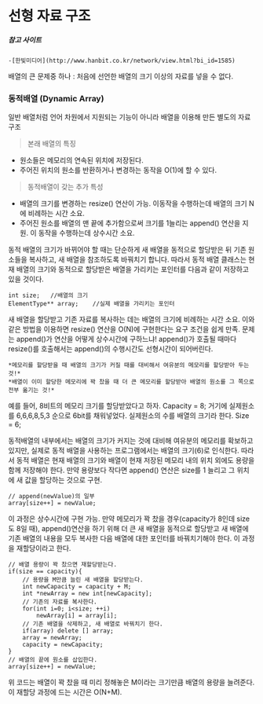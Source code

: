 선형 자료 구조
==============
##### 참고 사이트

	-[한빛미디어](http://www.hanbit.co.kr/network/view.html?bi_id=1585)

배열의 큰 문제중 하나 : 처음에 선언한 배열의 크기 이상의 자료를 넣을 수 없다.

### 동적배열 (Dynamic Array)

일반 배열처럼 언어 차원에서 지원되는 기능이 아니라 배열을 이용해 만든 별도의 자료구조

>본래 배열의 특징

 - 원소들은 메모리의 연속된 위치에 저장된다.
 - 주어진 위치의 원소를 반환하거나 변경하는 동작을 O(1)에 할 수 있다.
 
>동적배열이 갖는 추가 특성

 - 배열의 크기를 변경하는 resize() 연산이 가능. 이동작을 수행하는데 배열의 크기 N에 비례하는 시간 소요.
 - 주어진 원소를 배열의 맨 끝에 추가함으로써 크기를 1늘리는 append() 연산을 지원. 이 동작을 수행하는데 상수시간 소요.
 
동적 배열의 크기가 바뀌어야 할 때는 단순하게 새 배열을 동적으로 할당받은 뒤 기존 원소들을 복사하고, 새 배열을 참조하도록 바꿔치기 합니다.
따라서 동적 배열 클래스는 현재 배열의 크기와 동적으로 할당받은 배열을 가리키는 포인터를 다음과 같이 저장하고 있을 것이다.

```
int size;	//배열의 크기
ElementType** array;	//실제 배열을 가리키는 포인터
```

새 배열을 할당받고 기존 자료를 복사하는 데는 배열의 크기에 비례하는 시간 소요.
이와 같은 방법을 이용하면 resize() 연산을 O(N)에 구현한다는 요구 조건을 쉽게 만족.
문제는 append()가 연산을 어떻게 상수시간에 구하느냐!
append()가 호출될 때마다 resize()를 호출해서는 append()의 수행시간도 선형시간이 되어버린다.

	*메모리를 할당받을 때 배열의 크기가 커질 때를 대비해서 여유분의 메모리를 할당받아 두는 것!*
	*배열이 이미 할당한 메모리에 꽉 찼을 때 더 큰 메모리를 할당받아 배열의 원소를 그 쪽으로 전부 옮기는 것!*

예를 들어, 8비트의 메모리 크기를 할당받았다고 하자. Capacity = 8;
거기에 실제원소를 6,6,6,8,5,3 순으로 6bit를 채워넣었다. 실제원소의 수를 배열의 크기라 한다. Size = 6;
	
동적배열의 내부에서는 배열의 크기가 커지는 것에 대비해 여유분의 메모리를 확보하고 있지만, 실제로 동적 배열을 사용하는 프로그램에서는 배열의 크기(6)로 인식한다.
따라서 동적 배열은 현재 배열의 크기와 배열이 현재 저장된 메모리 내의 위치 외에도 용량을 함께 저장해야 한다.
만약 용량보다 작다면 append() 연산은 size를 1 늘리고 그 위치에 새 값을 할당하는 것으로 구현.

```
// append(newValue)의 일부
array[size++] = newValue;
```

이 과정은 상수시간에 구현 가능.
만약 메모리가 꽉 찼을 경우(capacity가 8인데 size도 8일 때), append()연산을 하기 위해 더 큰 새 배열을 동적으로 할당받고 새 배열에 기존 배열의 내용을 모두 복사한 다음 배열에 대한 포인터를 바꿔치기해야 한다.
이 과정을 재할당이라고 한다.

```
// 배열 용량이 꽉 찼으면 재할당받는다.
if(size == capacity){
	// 용량을 M만큼 늘린 새 배열을 할당받는다.
	int newCapacity = capacity + M;
	int *newArray = new int[newCapacity];
	// 기존의 자료를 복사한다.
	for(int i=0; i<size; ++i)
		newArray[i] = array[i];
	// 기존 배열을 삭제하고, 새 배열로 바꿔치기 한다.
	if(array) delete [] array;
	array = newArray;
	capacity = newCapacity;
}
// 배열의 끝에 원소를 삽입한다.
array[size++] = newValue;
```

위 코드는 배열이 꽉 찼을 때 미리 정해놓은 M이라는 크기만큼 배열의 용량을 늘려준다.
이 재할당 과정에 드는 시간은 O(N+M).

